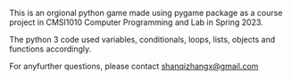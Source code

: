 This is an orgional python game made using pygame package as a course project in CMSI1010 Computer Programming and Lab in Spring 2023.

The python 3 code used variables, conditionals, loops, lists, objects and functions accordingly.

For anyfurther questions, please contact shanqizhangx@gmail.com

